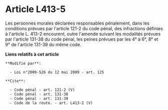 # Article L413-5

Les personnes morales déclarées responsables pénalement, dans les conditions prévues par l'article 121-2 du code pénal, des
infractions définies à l'article L. 413-2 encourent, outre l'amende suivant les modalités prévues par l'article 131-38 du
code pénal, les peines prévues par les 4° à 6°, 8° et 9° de l'article 131-39 du même code.

**Liens relatifs à cet article**

	**Modifié par**:

	  - Loi n°2009-526 du 12 mai 2009 - art. 125

	**Cite**:

	  - Code pénal - art. 121-2 (V)
	  - Code pénal - art. 131-38
	  - Code pénal - art. 131-39
	  - Code de la route. - art. L413-2 (V)
